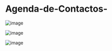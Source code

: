 # Agenda-de-Contactos-

![image](https://github.com/HaroldMart/Agenda-de-Contactos-/assets/93040571/09e1d338-677f-4350-b095-c2a53616ec78)


![image](https://github.com/HaroldMart/Agenda-de-Contactos-/assets/93040571/ef8db29b-a1e4-46ae-a40a-682a67c171d5)


![image](https://github.com/HaroldMart/Agenda-de-Contactos-/assets/93040571/4cd6550d-ec66-4698-8a2b-fe18fce596f6)
